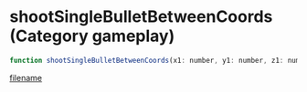 # shootSingleBulletBetweenCoords (Category gameplay)

```js
function shootSingleBulletBetweenCoords(x1: number, y1: number, z1: number, x2: number, y2: number, z2: number, damage: int, p7: boolean, weaponHash: number, ownerPed: number, isAudible: boolean, isInvisible: boolean, speed: number): void
```

[filename](shootSingleBulletBetweenCoords_m.md ':include')